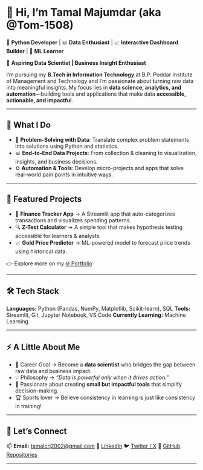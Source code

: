 # 👋 Hi, I’m Tamal Majumdar (aka @Tom-1508)

🐍 **Python Developer** | 📊 **Data Enthusiast** | 📈 **Interactive Dashboard Builder** | 🤖 **ML Learner**

🎯 **Aspiring Data Scientist | Business Insight Enthusiast**

I’m pursuing my **B.Tech in Information Technology** at B.P. Poddar Institute of Management and Technology and I’m passionate about turning raw data into meaningful insights. My focus lies in **data science, analytics, and automation**—building tools and applications that make data **accessible, actionable, and impactful**.

---

## 💼 What I Do

* 🧠 **Problem-Solving with Data**: Translate complex problem statements into solutions using Python and statistics.
* 📊 **End-to-End Data Projects**: From collection & cleaning to visualization, insights, and business decisions.
* ⚙️ **Automation & Tools**: Develop micro-projects and apps that solve real-world pain points in intuitive ways.

---

## 🧪 Featured Projects

* 💸 **Finance Tracker App** → A Streamlit app that auto-categorizes transactions and visualizes spending patterns.
* 🔍 **Z-Test Calculator** → A simple tool that makes hypothesis testing accessible for learners & analysts.
* 📈 **Gold Price Predictor** → ML-powered model to forecast price trends using historical data.

👉 Explore more on my [🌐 Portfolio](https://tamal-majumdar.vercel.app/)

---

## 🛠️ Tech Stack

**Languages:** Python (Pandas, NumPy, Matplotlib, Scikit-learn), SQL
**Tools:** Streamlit, Git, Jupyter Notebook, VS Code
**Currently Learning:** Machine Learning

---

## ⚡ A Little About Me

* 🎯 Career Goal → Become a **data scientist** who bridges the gap between raw data and business impact.
* 💡 Philosophy → *“Data is powerful only when it drives action.”*
* 🧩 Passionate about creating **small but impactful tools** that simplify decision-making.
* 🏆 Sports lover → Believe consistency in learning is just like consistency in training!

---

## 🤝 Let’s Connect

📫 **Email:** [tamalcrj2002@gmail.com](mailto:tamalcrj2002@gmail.com)
🔗 [LinkedIn](https://www.linkedin.com/in/tamal-majumdar-a685a61b4/)
🐦 [Twitter / X](https://x.com/Majumdar15Tamal)
📁 [GitHub Repositories](https://github.com/Tom-1508?tab=repositories)

---

